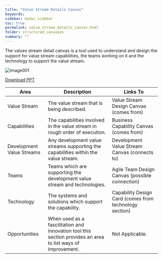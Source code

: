```yaml
---
title: "Value Stream Details Canvas"
keywords: 
sidebar: mydoc_sidebar
toc: true
permalink: value_stream_details_canvas.html
folder: structured_canvases
summary: ""
---
```


The values stream detail canvas is a tool used to understand and design the support for value stream capabilities, the teams working on it and the technology to support the value stream.

![image001](media/values_stream_canvas001.svg)

[Download PPT](media/ppt/ppt/values_stream_detail_canvas.ppt)

| Area | Description | Links To |
| --- | --- | --- |
| Value Stream | The value stream that is being described. | Value Stream Design Canvas (comes from) |
| Capabilities | The capabilities involved in the value stream in rough order of execution. | Business Capability Canvas (comes from) |
| Development Value Streams | Any development value streams supporting the capabilities within the value stream. | Development Value Stream Canvas (connects to) |
| Teams | Teams which are supporting the development value stream and technologies. | Agile Team Design Canvas (possible connection) |
| Technology | The systems and solutions which support the capability. | Capability Design Card (comes from technology section) |
| Opportunities | When used as a fascilitation and innovation tool this section provides an area to list ways of improvement. | Not Applicable. |